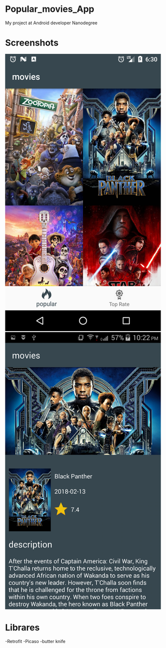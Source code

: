 # Popular_movies_App
My project at Android developer Nanodegree 

# Screenshots

![alt text](https://github.com/mohamed0017/Popular_movies_App/blob/master/img/Screenshot_1520603578.png)
![alt text](https://github.com/mohamed0017/Popular_movies_App/blob/master/img/28906693_2003796239941847_993355043_n.png)

# Librares  

-Retrofit 
-Picaso 
-butter knife

